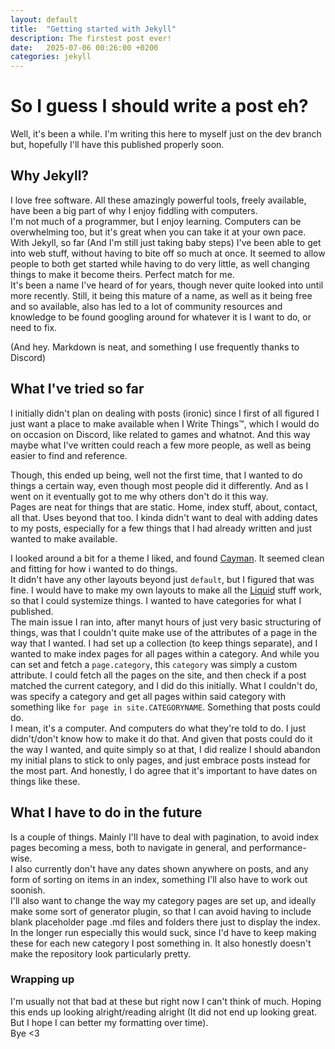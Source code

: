 ```yaml
---
layout: default
title:  "Getting started with Jekyll"
description: The firstest post ever!
date:   2025-07-06 00:26:00 +0200
categories: jekyll
---
```


# So I guess I should write a post eh?

Well, it's been a while. I'm writing this here to myself just on the dev branch but, hopefully I'll have this published properly soon.

## Why Jekyll?

I love free software. All these amazingly powerful tools, freely available, have been a big part of why I enjoy fiddling with computers.  
I'm not much of a programmer, but I enjoy learning. Computers can be overwhelming too, but it's great when you can take it at your own pace.  
With Jekyll, so far (And I'm still just taking baby steps) I've been able to get into web stuff, without having to bite off so much at once. It seemed to allow people to both get started while having to do very little, as well changing things to make it become theirs. Perfect match for me.  
It's been a name I've heard of for years, though never quite looked into until more recently. Still, it being this mature of a name, as well as it being free and so available, also has led to a lot of community resources and knowledge to be found googling around for whatever it is I want to do, or need to fix.  


(And hey. Markdown is neat, and something I use frequently thanks to Discord)

## What I've tried so far

I initially didn't plan on dealing with posts (ironic) since I first of all figured I just want a place to make available when I Write Things:tm:, which I would do on occasion on Discord, like related to games and whatnot. And this way maybe what I've written could reach a few more people, as well as being easier to find and reference.

Though, this ended up being, well not the first time, that I wanted to do things a certain way, even though most people did it differently. And as I went on it eventually got to me why others don't do it this way.  
Pages are neat for things that are static. Home, index stuff, about, contact, all that. Uses beyond that too. I kinda didn't want to deal with adding dates to my posts, especially for a few things that I had already written and just wanted to make available.  

I looked around a bit for a theme I liked, and found [Cayman][cayman-theme-gh]. It seemed clean and fitting for how i wanted to do things.  
It didn't have any other layouts beyond just `default`, but I figured that was fine. I would have to make my own layouts to make all the [Liquid][liquid-gh] stuff work, so that I could systemize things. I wanted to have categories for what I published.  
The main issue I ran into, after manyt hours of just very basic structuring of things, was that I couldn't quite make use of the attributes of a page in the way that I wanted. I had set up a collection (to keep things separate), and I wanted to make index pages for all pages within a category. And while you can set and fetch a `page.category`, this `category` was simply a custom attribute. I could fetch all the pages on the site, and then check if a post matched the current category, and I did do this initially. What I couldn't do, was specify a category and get all pages within said category with something like `for page in site.CATEGORYNAME`. Something that posts could do.  
I mean, it's a computer. And computers do what they're told to do. I just didn't/don't know how to make it do that. And given that posts could do it the way I wanted, and quite simply so at that, I did realize I should abandon my initial plans to stick to only pages, and just embrace posts instead for the most part. And honestly, I do agree that it's important to have dates on things like these.  

## What I have to do in the future

Is a couple of things. Mainly I'll have to deal with pagination, to avoid index pages becoming a mess, both to navigate in general, and performance-wise.  
I also currently don't have any dates shown anywhere on posts, and any form of sorting on items in an index, something I'll also have to work out soonish.  
I'll also want to change the way my category pages are set up, and ideally make some sort of generator plugin, so that I can avoid having to include blank placeholder page .md files and folders there just to display the index. In the longer run especially this would suck, since I'd have to keep making these for each new category I post something in. It also honestly doesn't make the repository look particularly pretty.


### Wrapping up
I'm usually not that bad at these but right now I can't think of much. Hoping this ends up looking alright/reading alright (It did not end up looking great. But I hope I can better my formatting over time).  
Bye \<3


[cayman-theme-gh]: https://github.com/pages-themes/cayman
[liquid-gh]: https://shopify.github.io/liquid/
